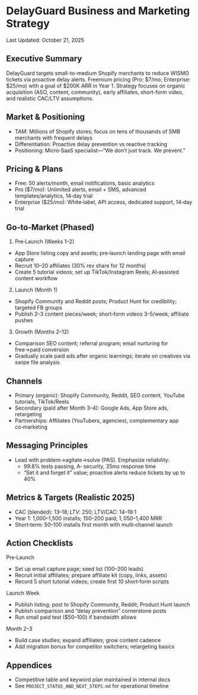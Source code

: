 # DelayGuard Business and Marketing Strategy

Last Updated: October 21, 2025

## Executive Summary

DelayGuard targets small-to-medium Shopify merchants to reduce WISMO tickets via proactive delay alerts. Freemium pricing (Pro: $7/mo; Enterprise: $25/mo) with a goal of $200K ARR in Year 1. Strategy focuses on organic acquisition (ASO, content, community), early affiliates, short-form video, and realistic CAC/LTV assumptions.

## Market & Positioning

- TAM: Millions of Shopify stores; focus on tens of thousands of SMB merchants with frequent delays
- Differentiation: Proactive delay prevention vs reactive tracking
- Positioning: Micro‑SaaS specialist—“We don’t just track. We prevent.”

## Pricing & Plans

- Free: 50 alerts/month, email notifications, basic analytics
- Pro ($7/mo): Unlimited alerts, email + SMS, advanced templates/analytics, 14‑day trial
- Enterprise ($25/mo): White‑label, API access, dedicated support, 14‑day trial

## Go‑to‑Market (Phased)

1) Pre‑Launch (Weeks 1–2)
- App Store listing copy and assets; pre‑launch landing page with email capture
- Recruit 10–20 affiliates (30% rev share for 12 months)
- Create 5 tutorial videos; set up TikTok/Instagram Reels; AI‑assisted content workflow

2) Launch (Month 1)
- Shopify Community and Reddit posts; Product Hunt for credibility; targeted FB groups
- Publish 2–3 content pieces/week; short‑form videos 3–5/week; affiliate pushes

3) Growth (Months 2–12)
- Comparison SEO content; referral program; email nurturing for free→paid conversion
- Gradually scale paid ads after organic learnings; iterate on creatives via swipe file analysis

## Channels

- Primary (organic): Shopify Community, Reddit, SEO content, YouTube tutorials, TikTok/Reels
- Secondary (paid after Month 3–4): Google Ads, App Store ads, retargeting
- Partnerships: Affiliates (YouTubers, agencies), complementary app co‑marketing

## Messaging Principles

- Lead with problem→agitate→solve (PAS). Emphasize reliability:
  - 99.8% tests passing, A‑ security, 35ms response time
  - “Set it and forget it” value; proactive alerts reduce tickets by up to 40%

## Metrics & Targets (Realistic 2025)

- CAC (blended): $13–18; LTV: ~$250; LTV/CAC: 14–19:1
- Year 1: 1,000–1,500 installs; 150–200 paid; $1,050–$1,400 MRR
- Short‑term: 50–100 installs first month with multi‑channel launch

## Action Checklists

Pre‑Launch
- Set up email capture page; seed list (100–200 leads)
- Recruit initial affiliates; prepare affiliate kit (copy, links, assets)
- Record 5 short tutorial videos; create first 10 short‑form scripts

Launch Week
- Publish listing; post to Shopify Community, Reddit; Product Hunt launch
- Publish comparison and “delay prevention” cornerstone posts
- Run small paid test ($50–100) if bandwidth allows

Month 2–3
- Build case studies; expand affiliates; grow content cadence
- Add migration bonus for competitor switchers; retargeting basics

## Appendices

- Competitive table and keyword plan maintained in internal docs
- See `PROJECT_STATUS_AND_NEXT_STEPS.md` for operational timeline


